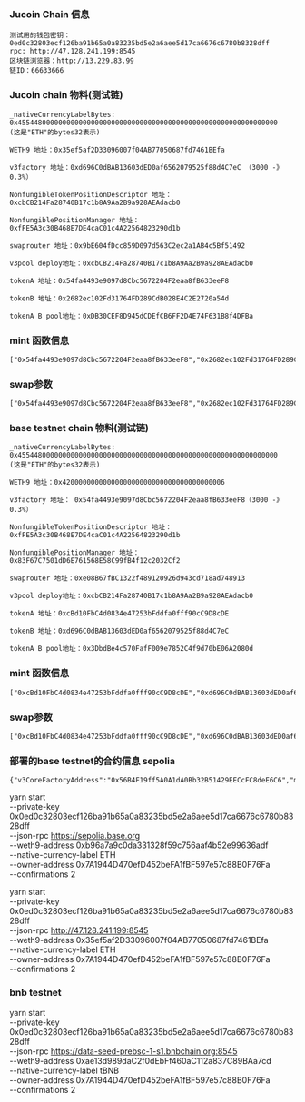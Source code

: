 ### Jucoin Chain 信息
```text
测试用的钱包密钥：0ed0c32803ecf126ba91b65a0a83235bd5e2a6aee5d17ca6676c6780b8328dff
rpc: http://47.128.241.199:8545
区块链浏览器：http://13.229.83.99
链ID：66633666
```


### Jucoin chain 物料(测试链)
```text
_nativeCurrencyLabelBytes: 0x4554480000000000000000000000000000000000000000000000000000000000
(这是"ETH"的bytes32表示)

WETH9 地址：0x35ef5af2D33096007f04AB77050687fd7461BEfa

v3factory 地址：0xd696C0dBAB13603dED0af6562079525f88d4C7eC （3000 -》 0.3%）

NonfungibleTokenPositionDescriptor 地址：0xcbCB214Fa28740B17c1b8A9Aa2B9a928AEAdacb0

NonfungiblePositionManager 地址：0xfFE5A3c30B468E7DE4caC01c4A22564823290d1b

swaprouter 地址：0x9bE604fDcc859D097d563C2ec2a1AB4c5Bf51492

v3pool deploy地址：0xcbCB214Fa28740B17c1b8A9Aa2B9a928AEAdacb0

tokenA 地址：0x54fa4493e9097d8Cbc5672204F2eaa8fB633eeF8

tokenB 地址：0x2682ec102Fd31764FD289CdB028E4C2E2720a54d

tokenA B pool地址：0xDB30CEF8D945dCDEfCB6FF2D4E74F631B8f4DFBa

```

### mint 函数信息
```text
["0x54fa4493e9097d8Cbc5672204F2eaa8fB633eeF8","0x2682ec102Fd31764FD289CdB028E4C2E2720a54d",3000,-887272,887272,"10000000000000000000","10000000000000000000",0,0,"0x7A1944D470efD452beFA1fBF597e57c88B0F76Fa",1806745599]
```

### swap参数
```text
["0x54fa4493e9097d8Cbc5672204F2eaa8fB633eeF8","0x2682ec102Fd31764FD289CdB028E4C2E2720a54d",3000,"0x7A1944D470efD452beFA1fBF597e57c88B0F76Fa",1806691772,"10000000000000000000",0,0]
```

### base testnet chain 物料(测试链)
```text
_nativeCurrencyLabelBytes: 0x4554480000000000000000000000000000000000000000000000000000000000
(这是"ETH"的bytes32表示)

WETH9 地址：0x4200000000000000000000000000000000000006

v3factory 地址： 0x54fa4493e9097d8Cbc5672204F2eaa8fB633eeF8（3000 -》 0.3%）

NonfungibleTokenPositionDescriptor 地址：0xfFE5A3c30B468E7DE4caC01c4A22564823290d1b

NonfungiblePositionManager 地址：0x83F67C7501dD6E761568E58C99fB4f12c2032Cf2

swaprouter 地址：0xe08B67fBC1322f489120926d943cd718ad748913

v3pool deploy地址：0xcbCB214Fa28740B17c1b8A9Aa2B9a928AEAdacb0

tokenA 地址：0xcBd10FbC4d0834e47253bFddfa0fff90cC9D8cDE

tokenB 地址：0xd696C0dBAB13603dED0af6562079525f88d4C7eC

tokenA B pool地址：0x3DbdBe4c570FafF009e7852C4f9d70bE06A2080d

```

### mint 函数信息
```text
["0xcBd10FbC4d0834e47253bFddfa0fff90cC9D8cDE","0xd696C0dBAB13603dED0af6562079525f88d4C7eC",3000,-887272,887272,"1000000000000000000","1000000000000000000",0,0,"0x7A1944D470efD452beFA1fBF597e57c88B0F76Fa",1806745599]
```

### swap参数
```text
["0xcBd10FbC4d0834e47253bFddfa0fff90cC9D8cDE","0xd696C0dBAB13603dED0af6562079525f88d4C7eC",3000,"0x7A1944D470efD452beFA1fBF597e57c88B0F76Fa",1806691772,"10000000000000000000",0,0]
```

### 部署的base testnet的合约信息 sepolia
```text
{"v3CoreFactoryAddress":"0x56B4F19ff5A0A1dA0Bb32B51429EECcFC8deE6C6","multicall2Address":"0xd634e1D7E38eF29c05eB5fC48bC139a017acBe3e","proxyAdminAddress":"0x239800ce85B4c1a889D2e26043E260f31e1caa6F","tickLensAddress":"0x042ed8D52a95f826DA63aa7AFb7C635D6F13fabF","nftDescriptorLibraryAddressV1_3_0":"0xb727597854991c15147e8Fe2108F5f6634351e61","nonfungibleTokenPositionDescriptorAddressV1_3_0":"0xBA844d83D14b44857AB3eac784549f6d67aFbd75","descriptorProxyAddress":"0xd28ba41A3972638226eaEFc2eEF17580806e87B4","nonfungibleTokenPositionManagerAddress":"0x1062d93B59099a1379Eb8eD1fF7c6175b8CD48a2","v3MigratorAddress":"0x3bBfF6936a5a711dC62A342F6575b455e2954199","v3StakerAddress":"0x9E020cBc6252F86062263231Bf7D83f45500Db10","quoterV2Address":"0x663fB0171E03D1dEDdca75Bd5E88AcEE97A4894d","swapRouter02":"0x33261D00139c7c206B6A085FdDa4C300e694655f"}
```

yarn start \
  --private-key 0x0ed0c32803ecf126ba91b65a0a83235bd5e2a6aee5d17ca6676c6780b8328dff \
  --json-rpc https://sepolia.base.org \
  --weth9-address 0xb96a7a9c0da331328f59c756aaf4b52e99636adf \
  --native-currency-label ETH \
  --owner-address 0x7A1944D470efD452beFA1fBF597e57c88B0F76Fa \
  --confirmations 2

yarn start \
  --private-key 0x0ed0c32803ecf126ba91b65a0a83235bd5e2a6aee5d17ca6676c6780b8328dff \
  --json-rpc http://47.128.241.199:8545 \
  --weth9-address 0x35ef5af2D33096007f04AB77050687fd7461BEfa \
  --native-currency-label ETH \
  --owner-address 0x7A1944D470efD452beFA1fBF597e57c88B0F76Fa \
  --confirmations 2

### bnb testnet
yarn start \
  --private-key 0x0ed0c32803ecf126ba91b65a0a83235bd5e2a6aee5d17ca6676c6780b8328dff \
  --json-rpc https://data-seed-prebsc-1-s1.bnbchain.org:8545 \
  --weth9-address 0xae13d989daC2f0dEbFf460aC112a837C89BAa7cd \
  --native-currency-label tBNB \
  --owner-address 0x7A1944D470efD452beFA1fBF597e57c88B0F76Fa \
  --confirmations 2